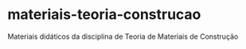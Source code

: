 # materiais-teoria-construcao
Materiais didáticos da disciplina de Teoria de Materiais de Construção
